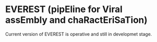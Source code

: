 # EVEREST (pipEline for Viral assEmbly and chaRactEriSaTion)

Current version of EVEREST is operative and still in developmet stage.
